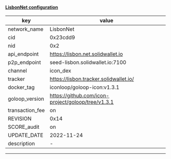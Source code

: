 #### [LisbonNet configuration](https://networkinfo.solidwallet.io/node_info/LisbonNet/default_configure.yml)
|key|value|
|---|---|
|network_name|LisbonNet|
|cid|0x23cdd9|
|nid|0x2|
|api_endpoint|https://lisbon.net.solidwallet.io|
|p2p_endpoint|seed-lisbon.solidwallet.io:7100|
|channel|icon_dex|
|tracker|https://lisbon.tracker.solidwallet.io/|
|docker_tag|iconloop/goloop-icon:v1.3.1|
|goloop_version|https://github.com/icon-project/goloop/tree/v1.3.1|
|transaction_fee|on|
|REVISION|0x14|
|SCORE_audit|on|
|UPDATE_DATE|2022-11-24|
|description|-|
---
